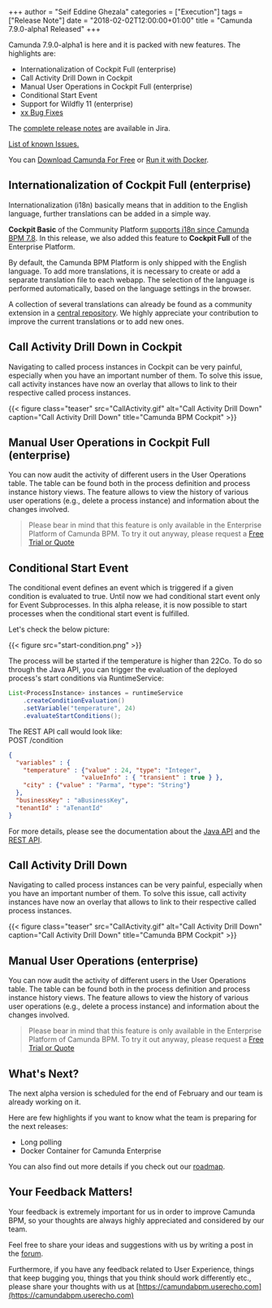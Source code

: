 +++
author = "Seif Eddine Ghezala"
categories = ["Execution"]
tags = ["Release Note"]
date = "2018-02-02T12:00:00+01:00"
title = "Camunda 7.9.0-alpha1 Released"
+++

Camunda 7.9.0-alpha1 is here and it is packed with new features. The highlights are:

* Internationalization of Cockpit Full (enterprise)
* Call Activity Drill Down in Cockpit
* Manual User Operations in Cockpit Full (enterprise)
* Conditional Start Event
* Support for Wildfly 11 (enterprise)
* [xx Bug Fixes](https://app.camunda.com/jira/issues/?jql=issuetype%20%3D%20%22Bug%20Report%22%20AND%20fixVersion%20%3D%207.7.0-alpha1)

The [complete release notes](https://app.camunda.com/jira/secure/ReleaseNote.jspa?projectId=10230&version=14609) are available in Jira.

[List of known Issues.](https://app.camunda.com/jira/issues/?jql=affectedVersion%20%3D%207.7.0-alpha1)

You can [Download Camunda For Free](https://camunda.org/download/)
or [Run it with Docker](https://hub.docker.com/r/camunda/camunda-bpm-platform/).

<!--more-->

## Internationalization of Cockpit Full (enterprise)
Internationalization (i18n) basically means that in addition to the English language, further translations can be added in a simple way.

**Cockpit Basic** of the Community Platform 
[supports i18n since Camunda BPM 7.8](http://blog.camunda.org/post/2017/10/camunda-bpm-780-alpha5-released/#internationalization-i18n-for-cockpit-admin).
In this release, we also added this feature to **Cockpit Full** of the Enterprise Platform.

By default, the Camunda BPM Platform is only shipped with the English language. 
To add more translations, it is necessary to create or add a separate translation file to each webapp.
The selection of the language is performed automatically, based on the language settings in the browser.

A collection of several translations can already be found as a community extension in a 
[central repository](https://github.com/camunda/camunda-webapp-translations).
We highly appreciate your contribution to improve the current translations or to add new ones.

## Call Activity Drill Down in Cockpit
Navigating to called process instances in Cockpit can be very painful, especially when you have an important number of them. To solve this issue, call activity
instances have now an overlay that allows to link to their respective called process instances.

{{< figure class="teaser" src="CallActivity.gif" alt="Call Activity Drill Down" caption="Call Activity Drill Down" title="Camunda BPM Cockpit" >}}


## Manual User Operations in Cockpit Full (enterprise)
You can now audit the activity of different users in the User Operations table. The table can be found both in the process definition and process instance history views. The feature allows to view the history of various user operations (e.g., delete a process instance) and information about the changes involved.


> Please bear in mind that this feature is only available in the Enterprise Platform of Camunda BPM.
> To try it out anyway, please request a [Free Trial or Quote](https://camunda.com/enterprise/)

## Conditional Start Event
The conditional event defines an event which is triggered if a given condition is evaluated to true. 
Until now we had conditional start event only for Event Subprocesses. In this alpha release, it is now possible to start processes when the conditional start event is fulfilled. 

Let's check the below picture:

{{< figure src="start-condition.png" >}}

The process will be started if the temperature is higher than 22Co.
To do so through the Java API, you can trigger the evaluation of the deployed process's start conditions via RuntimeService:
```java
List<ProcessInstance> instances = runtimeService
    .createConditionEvaluation()
    .setVariable("temperature", 24)
    .evaluateStartConditions();
```
The REST API call would look like:  
POST /condition
```json
{
  "variables" : {
    "temperature" : {"value" : 24, "type": "Integer",
                    "valueInfo" : { "transient" : true } },
    "city" : {"value" : "Parma", "type": "String"}
  },
  "businessKey" : "aBusinessKey",
  "tenantId" : "aTenantId"
}
```
For more details, please see the documentation about the [Java API](https://docs.camunda.org/manual/latest/reference/bpmn20/events/conditional-events/#conditional-start-event) and the
[REST API](http://docs.camunda.org/manual/latest/reference/rest/condition/post-condition/).

## Call Activity Drill Down
Navigating to called process instances can be very painful, especially when you have an important number of them. To solve this issue, call activity
instances have now an overlay that allows to link to their respective called process instances.

{{< figure class="teaser" src="CallActivity.gif" alt="Call Activity Drill Down" caption="Call Activity Drill Down" title="Camunda BPM Cockpit" >}}


## Manual User Operations (enterprise)
You can now audit the activity of different users in the User Operations table. The table can be found both in the process definition and process instance history views. The feature allows to view the history of various user operations (e.g., delete a process instance) and information about the changes involved.


> Please bear in mind that this feature is only available in the Enterprise Platform of Camunda BPM.
> To try it out anyway, please request a [Free Trial or Quote](https://camunda.com/enterprise/)


## What's Next?
The next alpha version is scheduled for the end of February and our team is already working on it.

Here are few highlights if you want to know what the team is preparing for the next releases:

* Long polling
* Docker Container for Camunda Enterprise

You can also find out more details if you check out our [roadmap](https://camunda.com/learn/community/#roadmap).

## Your Feedback Matters!
Your feedback is extremely important for us in order to improve Camunda BPM, so your thoughts are always highly appreciated and considered by our team.

Feel free to share your ideas and suggestions with us by writing a post in the [forum](https://forum.camunda.org/).

Furthermore, if you have any feedback related to User Experience, things that keep bugging you, things that you think should work differently etc., please share your thoughts with us at [https://camundabpm.userecho.com](https://camundabpm.userecho.com)
